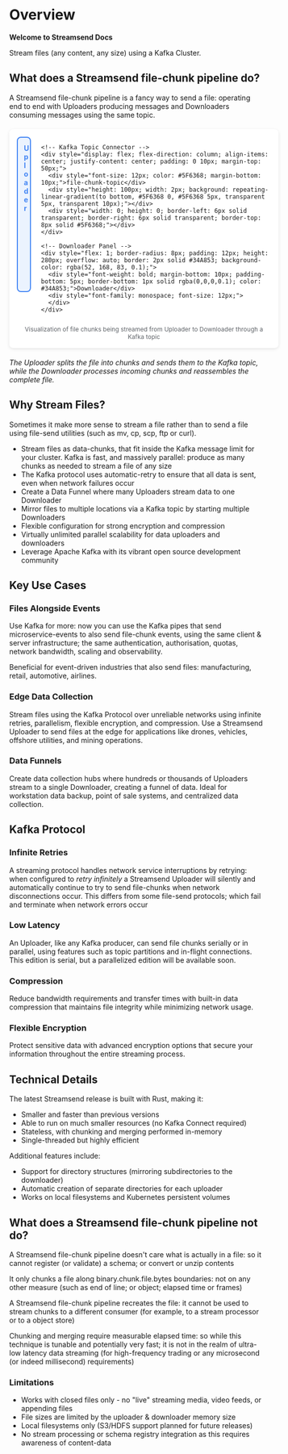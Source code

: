 # Overview

**Welcome to Streamsend Docs**

Stream files (any content, any size) using a Kafka Cluster.

## What does a Streamsend file-chunk pipeline do?

A Streamsend file-chunk pipeline is a fancy way to send a file: operating end to end with Uploaders producing messages and Downloaders consuming messages using the same topic.

<div id="streamsend-animation-target" style="display: flex; flex-direction: column; width: 100%; max-width: 900px; margin: 20px auto; background: white; border-radius: 8px; padding: 15px; box-shadow: 0 2px 6px rgba(0,0,0,0.1);">
  <div style="display: flex; gap: 20px;">
    <!-- Uploader Panel -->
    <div style="flex: 1; border-radius: 8px; padding: 12px; height: 280px; overflow: auto; border: 2px solid #4285F4; background-color: rgba(66, 133, 244, 0.1);">
      <div style="font-weight: bold; margin-bottom: 10px; padding-bottom: 5px; border-bottom: 1px solid rgba(0,0,0,0.1); color: #4285F4;">Uploader</div>
      <div style="font-family: monospace; font-size: 12px;">
      </div>
    </div>
    
    <!-- Kafka Topic Connector -->
    <div style="display: flex; flex-direction: column; align-items: center; justify-content: center; padding: 0 10px; margin-top: 50px;">
      <div style="font-size: 12px; color: #5F6368; margin-bottom: 10px;">file-chunk-topic</div>
      <div style="height: 100px; width: 2px; background: repeating-linear-gradient(to bottom, #5F6368 0, #5F6368 5px, transparent 5px, transparent 10px);"></div>
      <div style="width: 0; height: 0; border-left: 6px solid transparent; border-right: 6px solid transparent; border-top: 8px solid #5F6368;"></div>
    </div>
    
    <!-- Downloader Panel -->
    <div style="flex: 1; border-radius: 8px; padding: 12px; height: 280px; overflow: auto; border: 2px solid #34A853; background-color: rgba(52, 168, 83, 0.1);">
      <div style="font-weight: bold; margin-bottom: 10px; padding-bottom: 5px; border-bottom: 1px solid rgba(0,0,0,0.1); color: #34A853;">Downloader</div>
      <div style="font-family: monospace; font-size: 12px;">
      </div>
    </div>
  </div>
  
  <div style="text-align: center; font-size: 12px; color: #5F6368; margin-top: 10px;">
    Visualization of file chunks being streamed from Uploader to Downloader through a Kafka topic
  </div>
</div>

*The Uploader splits the file into chunks and sends them to the Kafka topic, while the Downloader processes incoming chunks and reassembles the complete file.*

## Why Stream Files?

Sometimes it make more sense to stream a file rather than to send a file using file-send utilities (such as mv, cp, scp, ftp or curl).

- Stream files as data-chunks, that fit inside the Kafka message limit for your cluster. Kafka is fast, and massively parallel: produce as many chunks as needed to stream a file of any size
- The Kafka protocol uses automatic-retry to ensure that all data is sent, even when network failures occur
- Create a Data Funnel where many Uploaders stream data to one Downloader
- Mirror files to multiple locations via a Kafka topic by starting multiple Downloaders
- Flexible configuration for strong encryption and compression
- Virtually unlimited parallel scalability for data uploaders and downloaders
- Leverage Apache Kafka with its vibrant open source development community

## Key Use Cases

### Files Alongside Events

Use Kafka for more: now you can use the Kafka pipes that send microservice-events to also send file-chunk events, using the same client & server infrastructure; the same authentication, authorisation, quotas, network bandwidth, scaling and observability.

Beneficial for event-driven industries that also send files: manufacturing, retail, automotive, airlines.

### Edge Data Collection

Stream files using the Kafka Protocol over unreliable networks using infinite retries, parallelism, flexible encryption, and compression. Use a Streamsend Uploader to send files at the edge for applications like drones, vehicles, offshore utilities, and mining operations.

### Data Funnels

Create data collection hubs where hundreds or thousands of Uploaders stream to a single Downloader, creating a funnel of data. Ideal for workstation data backup, point of sale systems, and centralized data collection.

## Kafka Protocol

### Infinite Retries

A streaming protocol handles network service interruptions by retrying: when configured to *retry infinitely* a Streamsend Uploader will silently and automatically continue to try to send file-chunks when network disconnections occur. This differs from some file-send protocols; which fail and terminate when network errors occur

### Low Latency

An Uploader, like any Kafka producer, can send file chunks serially or in parallel, using features such as topic partitions and in-flight connections. This edition is serial, but a parallelized edition will be available soon.

### Compression

Reduce bandwidth requirements and transfer times with built-in data compression that maintains file integrity while minimizing network usage.

### Flexible Encryption

Protect sensitive data with advanced encryption options that secure your information throughout the entire streaming process.

## Technical Details

The latest Streamsend release is built with Rust, making it:
- Smaller and faster than previous versions
- Able to run on much smaller resources (no Kafka Connect required)
- Stateless, with chunking and merging performed in-memory
- Single-threaded but highly efficient

Additional features include:
- Support for directory structures (mirroring subdirectories to the downloader)
- Automatic creation of separate directories for each uploader
- Works on local filesystems and Kubernetes persistent volumes

## What does a Streamsend file-chunk pipeline not do?

A Streamsend file-chunk pipeline doesn't care what is actually in a file: so it cannot register (or validate) a schema; or convert or unzip contents

It only chunks a file along binary.chunk.file.bytes boundaries: not on any other measure (such as end of line; or object; elapsed time or frames)

A Streamsend file-chunk pipeline recreates the file: it cannot be used to stream chunks to a different consumer (for example, to a stream processor or to a object store)

Chunking and merging require measurable elapsed time: so while this technique is tunable and potentially very fast; it is not in the realm of ultra-low latency data streaming (for high-frequency trading or any microsecond (or indeed millisecond) requirements)

### Limitations

- Works with closed files only - no "live" streaming media, video feeds, or appending files
- File sizes are limited by the uploader & downloader memory size
- Local filesystems only (S3/HDFS support planned for future releases)
- No stream processing or schema registry integration as this requires awareness of content-data
